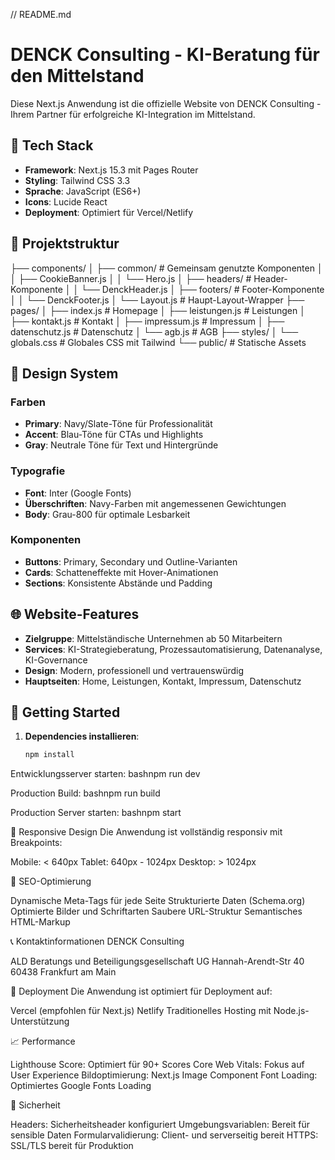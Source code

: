 // README.md
# DENCK Consulting - KI-Beratung für den Mittelstand

Diese Next.js Anwendung ist die offizielle Website von DENCK Consulting - Ihrem Partner für erfolgreiche KI-Integration im Mittelstand.

## 🚀 Tech Stack

- **Framework**: Next.js 15.3 mit Pages Router
- **Styling**: Tailwind CSS 3.3
- **Sprache**: JavaScript (ES6+)
- **Icons**: Lucide React
- **Deployment**: Optimiert für Vercel/Netlify

## 📁 Projektstruktur
├── components/
│   ├── common/           # Gemeinsam genutzte Komponenten
│   │   ├── CookieBanner.js
│   │   └── Hero.js
│   ├── headers/          # Header-Komponente
│   │   └── DenckHeader.js
│   ├── footers/          # Footer-Komponente
│   │   └── DenckFooter.js
│   └── Layout.js         # Haupt-Layout-Wrapper
├── pages/
│   ├── index.js          # Homepage
│   ├── leistungen.js     # Leistungen
│   ├── kontakt.js        # Kontakt
│   ├── impressum.js      # Impressum
│   ├── datenschutz.js    # Datenschutz
│   └── agb.js           # AGB
├── styles/
│   └── globals.css       # Globales CSS mit Tailwind
└── public/               # Statische Assets

## 🎨 Design System

### Farben
- **Primary**: Navy/Slate-Töne für Professionalität
- **Accent**: Blau-Töne für CTAs und Highlights
- **Gray**: Neutrale Töne für Text und Hintergründe

### Typografie
- **Font**: Inter (Google Fonts)
- **Überschriften**: Navy-Farben mit angemessenen Gewichtungen
- **Body**: Grau-800 für optimale Lesbarkeit

### Komponenten
- **Buttons**: Primary, Secondary und Outline-Varianten
- **Cards**: Schatteneffekte mit Hover-Animationen
- **Sections**: Konsistente Abstände und Padding

## 🌐 Website-Features

- **Zielgruppe**: Mittelständische Unternehmen ab 50 Mitarbeitern
- **Services**: KI-Strategieberatung, Prozessautomatisierung, Datenanalyse, KI-Governance
- **Design**: Modern, professionell und vertrauenswürdig
- **Hauptseiten**: Home, Leistungen, Kontakt, Impressum, Datenschutz

## 🔧 Getting Started

1. **Dependencies installieren**:
   ```bash
   npm install

Entwicklungsserver starten:
bashnpm run dev

Production Build:
bashnpm run build

Production Server starten:
bashnpm start


📱 Responsive Design
Die Anwendung ist vollständig responsiv mit Breakpoints:

Mobile: < 640px
Tablet: 640px - 1024px
Desktop: > 1024px

🎯 SEO-Optimierung

Dynamische Meta-Tags für jede Seite
Strukturierte Daten (Schema.org)
Optimierte Bilder und Schriftarten
Saubere URL-Struktur
Semantisches HTML-Markup

📞 Kontaktinformationen
DENCK Consulting

ALD Beratungs und Beteiligungsgesellschaft UG
Hannah-Arendt-Str 40
60438 Frankfurt am Main

🚀 Deployment
Die Anwendung ist optimiert für Deployment auf:

Vercel (empfohlen für Next.js)
Netlify
Traditionelles Hosting mit Node.js-Unterstützung

📈 Performance

Lighthouse Score: Optimiert für 90+ Scores
Core Web Vitals: Fokus auf User Experience
Bildoptimierung: Next.js Image Component
Font Loading: Optimiertes Google Fonts Loading

🔐 Sicherheit

Headers: Sicherheitsheader konfiguriert
Umgebungsvariablen: Bereit für sensible Daten
Formularvalidierung: Client- und serverseitig bereit
HTTPS: SSL/TLS bereit für Produktion

